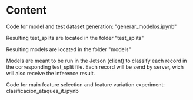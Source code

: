 # Content

Code for model and test dataset generation: "generar_modelos.ipynb"

Resulting test_splits are located in the folder "test_splits"

Resulting models are located in the folder "models"

Models are meant to be run in the Jetson (client) to classify each record in the corresponding test_split file. Each record will be send by server, wich will also receive the inference result.

Code for main feature selection and feature variation experiment: clasificacion_ataques_it.ipynb
